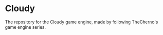# Cloudy
The repository for the Cloudy game engine, made by following TheCherno's game engine series.
